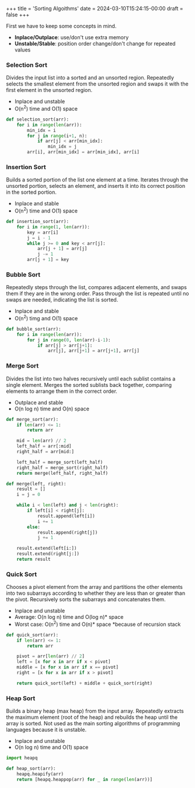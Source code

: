 +++
title = 'Sorting Algoithms'
date = 2024-03-10T15:24:15-00:00
draft = false
+++

First we have to keep some concepts in mind.

- **Inplace/Outplace**: use/don't use extra memory
- **Unstable/Stable**: position order change/don't change for repeated values

### Selection Sort

Divides the input list into a sorted and an unsorted region. Repeatedly selects the smallest element from the unsorted region and swaps it with the first element in the unsorted region.

- Inplace and unstable
- O(n<sup>2</sup>) time and O(1) space

```python
def selection_sort(arr):
    for i in range(len(arr)):
        min_idx = i
        for j in range(i+1, n):
            if arr[j] < arr[min_idx]:
                min_idx = j
        arr[i], arr[min_idx] = arr[min_idx], arr[i]
```

### Insertion Sort

Builds a sorted portion of the list one element at a time. Iterates through the unsorted portion, selects an element, and inserts it into its correct position in the sorted portion.

- Inplace and stable
- O(n<sup>2</sup>) time and O(1) space

```python
def insertion_sort(arr):
    for i in range(1, len(arr)):
        key = arr[i]
        j = i - 1
        while j >= 0 and key < arr[j]:
            arr[j + 1] = arr[j]
            j -= 1
        arr[j + 1] = key
```

### Bubble Sort

Repeatedly steps through the list, compares adjacent elements, and swaps them if they are in the wrong order. Pass through the list is repeated until no swaps are needed, indicating the list is sorted.

- Inplace and stable
- O(n<sup>2</sup>) timg and O(1) space

```python
def bubble_sort(arr):
    for i in range(len(arr)):
        for j in range(0, len(arr)-i-1):
            if arr[j] > arr[j+1]:
                arr[j], arr[j+1] = arr[j+1], arr[j]
```

### Merge Sort

Divides the list into two halves recursively until each sublist contains a single element. Merges the sorted sublists back together, comparing elements to arrange them in the correct order.

- Outplace and stable
- O(n log n) time and O(n) space

```python
def merge_sort(arr):
    if len(arr) <= 1:
        return arr

    mid = len(arr) // 2
    left_half = arr[:mid]
    right_half = arr[mid:]

    left_half = merge_sort(left_half)
    right_half = merge_sort(right_half)
    return merge(left_half, right_half)

def merge(left, right):
    result = []
    i = j = 0

    while i < len(left) and j < len(right):
        if left[i] < right[j]:
            result.append(left[i])
            i += 1
        else:
            result.append(right[j])
            j += 1

    result.extend(left[i:])
    result.extend(right[j:])
    return result
```

### Quick Sort

Chooses a pivot element from the array and partitions the other elements into two subarrays according to whether they are less than or greater than the pivot. Recursively sorts the subarrays and concatenates them.

- Inplace and unstable
- Average: O(n log n) time and O(log n)\* space
- Worst case: O(n<sup>2</sup>) time and O(n)* space
  *because of recursion stack

```python
def quick_sort(arr):
    if len(arr) <= 1:
        return arr

    pivot = arr[len(arr) // 2]
    left = [x for x in arr if x < pivot]
    middle = [x for x in arr if x == pivot]
    right = [x for x in arr if x > pivot]

    return quick_sort(left) + middle + quick_sort(right)
```

### Heap Sort

Builds a binary heap (max heap) from the input array. Repeatedly extracts the maximum element (root of the heap) and rebuilds the heap until the array is sorted. Not used as the main sorting algorithms of programming languages because it is unstable.

- Inplace and unstable
- O(n log n) time and O(1) space

```python
import heapq

def heap_sort(arr):
    heapq.heapify(arr)
    return [heapq.heappop(arr) for _ in range(len(arr))]
```
